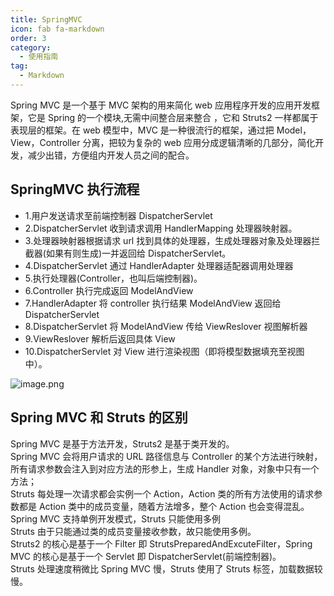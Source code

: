 ```yaml
---
title: SpringMVC
icon: fab fa-markdown
order: 3
category:
  - 使用指南
tag:
  - Markdown
---
```


Spring MVC 是一个基于 MVC 架构的用来简化 web 应用程序开发的应用开发框架，它是 Spring 的一个模块,无需中间整合层来整合 ，它和 Struts2 一样都属于表现层的框架。在 web 模型中，MVC 是一种很流行的框架，通过把 Model，View，Controller 分离，把较为复杂的 web 应用分成逻辑清晰的几部分，简化开发，减少出错，方便组内开发人员之间的配合。
<a name="IDAyp"></a>

## SpringMVC 执行流程

- 1.用户发送请求至前端控制器 DispatcherServlet
- 2.DispatcherServlet 收到请求调用 HandlerMapping 处理器映射器。
- 3.处理器映射器根据请求 url 找到具体的处理器，生成处理器对象及处理器拦截器(如果有则生成)一并返回给 DispatcherServlet。
- 4.DispatcherServlet 通过 HandlerAdapter 处理器适配器调用处理器
- 5.执行处理器(Controller，也叫后端控制器)。
- 6.Controller 执行完成返回 ModelAndView
- 7.HandlerAdapter 将 controller 执行结果 ModelAndView 返回给 DispatcherServlet
- 8.DispatcherServlet 将 ModelAndView 传给 ViewReslover 视图解析器
- 9.ViewReslover 解析后返回具体 View
- 10.DispatcherServlet 对 View 进行渲染视图（即将模型数据填充至视图中）。

![image.png](https://cdn.nlark.com/yuque/0/2023/png/1635081/1687010684728-da247769-45c5-47e4-911a-a4ef9f6b996a.png#averageHue=%23161513&clientId=uc054170e-d842-4&from=paste&height=707&id=uee0a759d&originHeight=566&originWidth=793&originalType=binary&ratio=0.800000011920929&rotation=0&showTitle=false&size=60707&status=done&style=none&taskId=u667b0e11-1297-43b2-a253-ac28a5608b7&title=&width=991.2499852292242)
<a name="FqS6u"></a>

## Spring MVC 和 Struts 的区别

Spring MVC 是基于方法开发，Struts2 是基于类开发的。<br />Spring MVC 会将用户请求的 URL 路径信息与 Controller 的某个方法进行映射，所有请求参数会注入到对应方法的形参上，生成 Handler 对象，对象中只有一个方法；<br />Struts 每处理一次请求都会实例一个 Action，Action 类的所有方法使用的请求参数都是 Action 类中的成员变量，随着方法增多，整个 Action 也会变得混乱。<br />Spring MVC 支持单例开发模式，Struts 只能使用多例<br />Struts 由于只能通过类的成员变量接收参数，故只能使用多例。<br />Struts2 的核心是基于一个 Filter 即 StrutsPreparedAndExcuteFilter，Spring MVC 的核心是基于一个 Servlet 即 DispatcherServlet(前端控制器)。<br />Struts 处理速度稍微比 Spring MVC 慢，Struts 使用了 Struts 标签，加载数据较慢。
